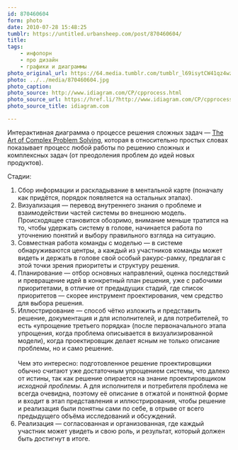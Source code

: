 ```yaml
---
id: 870460604
form: photo
date: 2010-07-28 15:48:25
tumblr: https://untitled.urbansheep.com/post/870460604/
title:
tags:
    - инфопорн
    - про дизайн
    - графики и диаграммы
photo_original_url: https://64.media.tumblr.com/tumblr_l69isytCW41qz4wzio1_1280.jpg
photo: ../../media/870460604.jpg
photo_caption:
photo_source: http://www.idiagram.com/CP/cpprocess.html
photo_source_url: https://href.li/?http://www.idiagram.com/CP/cpprocess.html
photo_source_title: idiagram.com

---
```


<p><p>Интерактивная диаграмма о процессе решения сложных задач — <a href="http://www.idiagram.com/CP/cpprocess.html">The Art of Complex Problem Solving</a>, которая в относительно простых словах показывает процесс любой работы по решению сложных и комплексных задач (от преодоления проблем до идей новых продуктов).</p>

<p>Стадии:</p>

<ol><li>Сбор информации и раскладывание в ментальной карте (поначалу как придётся, порядок появляется на остальных этапах).</li>
<li>Визуализация — перевод внутреннего знания о проблеме и взаимодействии частей системы во внешнюю модель. Происходящее становится обозримо, внимание меньше тратится на то, чтобы удержать систему в голове, начинается работа по уточнению понятий и выбору правильного взгляда на ситуацию.</li>
<li>Совместная работа команды с моделью — в системе обнаруживаются центры, а каждый из участников команды может видеть и держать в голове свой особый ракурс-рамку, предлагая с этой точки зрения приоритеты и структуру решения.</li>
<li>Планирование — отбор основных направлений, оценка последствий и превращение идей в конкретный план решения, уже с рабочими приоритетами, в отличие от предыдущих стадий, где список приоритетов — скорее инструмент проектирования, чем средство для выбора решения.</li>
<li>Иллюстрирование — способ чётко изложить и представить решение, документация и для исполнителей, и для потребителей, то есть «упрощение третьего порядка» (после первоначального этапа упрощения, когда проблема описывается в визуализированной модели), когда проектировщик делает ясным не только описание проблемы, но и само решение.<br><br>Чем это интересно: подготовленное решение проектировщики обычно считают уже достаточным упрощением системы, что далеко от истины, так как решение опирается на знание проектировщиком <i>исходной проблемы</i>. А для исполнителя и потребителя проблема не всегда очевидна, поэтому её описание в отжатой и понятной форме и входит в этап представления и иллюстрирования, чтобы решение и реализация были понятны сами по себе, в отрыве от всего предыдущего объёма исследований и обсуждений.</li>
<li>Реализация — согласованная и организованная, где каждый участник может увидеть и свою роль, и результат, который должен быть достигнут в итоге.</li>
</ol></p>
